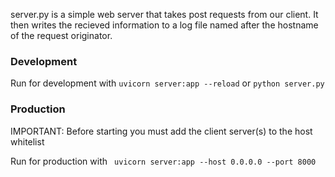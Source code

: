 server.py is a simple web server that takes post requests from our client.
It then writes the recieved information to a log file named after the hostname of the request originator.

### Development

Run for development with `uvicorn server:app --reload` or `python server.py`

### Production

IMPORTANT: Before starting you must add the client server(s) to the host whitelist

Run for production with ` uvicorn server:app --host 0.0.0.0 --port 8000`

